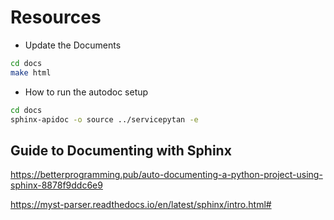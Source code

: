 # Resources

* Update the Documents
```bash
cd docs
make html
```

* How to run the autodoc setup
```bash
cd docs
sphinx-apidoc -o source ../servicepytan -e
```

## Guide to Documenting with Sphinx
https://betterprogramming.pub/auto-documenting-a-python-project-using-sphinx-8878f9ddc6e9

https://myst-parser.readthedocs.io/en/latest/sphinx/intro.html#
